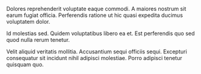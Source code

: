 Dolores reprehenderit voluptate eaque commodi. A maiores nostrum sit earum fugiat officia. Perferendis ratione ut hic quasi expedita ducimus voluptatem dolor.
 Id molestias sed. Quidem voluptatibus libero ea et. Est perferendis quo sed quod nulla rerum tenetur.
 Velit aliquid veritatis mollitia. Accusantium sequi officiis sequi. Excepturi consequatur sit incidunt nihil adipisci molestiae. Porro adipisci tenetur quisquam quo.